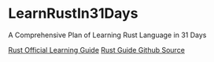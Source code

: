 # LearnRustIn31Days
A Comprehensive Plan of Learning Rust Language in 31 Days

[Rust Official Learning Guide](https://doc.rust-lang.org/book/title-page.html)
[Rust Guide Github Source](https://github.com/rust-lang/book/tree/main/src)